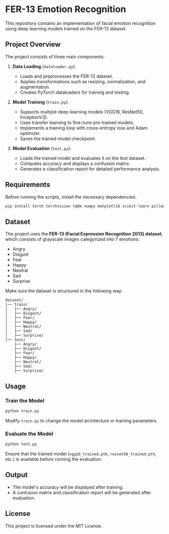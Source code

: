 # FER-13 Emotion Recognition

This repository contains an implementation of facial emotion recognition using deep learning models trained on the FER-13 dataset.

## Project Overview

The project consists of three main components:

1. **Data Loading** (`dataloader.py`):
   - Loads and preprocesses the FER-13 dataset.
   - Applies transformations such as resizing, normalization, and augmentation.
   - Creates PyTorch dataloaders for training and testing.

2. **Model Training** (`train.py`):
   - Supports multiple deep learning models (VGG16, ResNet50, InceptionV3).
   - Uses transfer learning to fine-tune pre-trained models.
   - Implements a training loop with cross-entropy loss and Adam optimizer.
   - Saves the trained model checkpoint.

3. **Model Evaluation** (`test.py`):
   - Loads the trained model and evaluates it on the test dataset.
   - Computes accuracy and displays a confusion matrix.
   - Generates a classification report for detailed performance analysis.

## Requirements

Before running the scripts, install the necessary dependencies:

```bash
pip install torch torchvision tqdm numpy matplotlib scikit-learn pillow
```

## Dataset

The project uses the **FER-13 (Facial Expression Recognition 2013) dataset**, which consists of grayscale images categorized into 7 emotions:
- Angry
- Disgust
- Fear
- Happy
- Neutral
- Sad
- Surprise

Make sure the dataset is structured in the following way:
```
dataset/
│── train/
│   ├── Angry/
│   ├── Disgust/
│   ├── Fear/
│   ├── Happy/
│   ├── Neutral/
│   ├── Sad/
│   ├── Surprise/
│── test/
    ├── Angry/
    ├── Disgust/
    ├── Fear/
    ├── Happy/
    ├── Neutral/
    ├── Sad/
    ├── Surprise/
```

## Usage

### Train the Model
```bash
python train.py
```
Modify `train.py` to change the model architecture or training parameters.

### Evaluate the Model
```bash
python test.py
```
Ensure that the trained model (`vgg16_trained.pth`, `resnet50_trained.pth`, etc.) is available before running the evaluation.

## Output
- The model's accuracy will be displayed after training.
- A confusion matrix and classification report will be generated after evaluation.

## License
This project is licensed under the MIT License.


